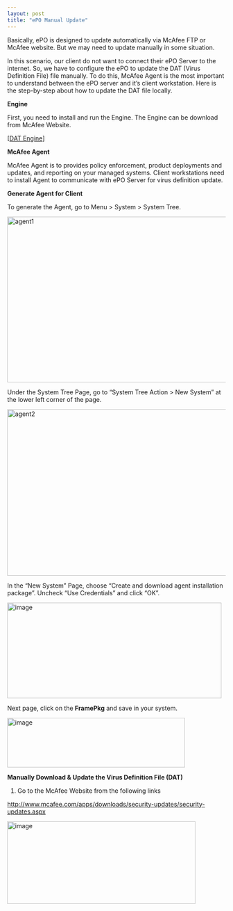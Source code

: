 ```yaml
---
layout: post
title: "ePO Manual Update"
---
```


Basically, ePO is designed to update automatically via McAfee FTP or McAfee website. But we may need to update manually in some situation.

In this scenario, our client do not want to connect their ePO Server to the internet. So, we have to configure the ePO to update the DAT (Virus Definition File) file manually. To do this, McAfee Agent is the most important to understand between the ePO server and it’s client workstation. Here is the step-by-step about how to update the DAT file locally.


**Engine**

First, you need to install and run the Engine. The Engine can be download from McAfee Website.

[<a href="http://www.mcafee.com/apps/downloads/security-updates/security-updates.aspx" target="_blank">DAT Engine</a>]

<b>McAfee Agent</b>

McAfee Agent is to provides policy enforcement, product deployments and updates, and reporting on your managed systems. Client workstations need to install Agent to communicate with ePO Server for virus definition update. <b></b>

<b>Generate Agent for Client</b>

To generate the Agent, go to Menu &gt; System &gt; System Tree.

<a href="http://mmsysnet.files.wordpress.com/2013/04/agent1.png"><img style="background-image: none; padding-left: 0; padding-right: 0; display: inline; padding-top: 0; border-width: 0;" title="agent1" src="http://mmsysnet.files.wordpress.com/2013/04/agent1_thumb.png" alt="agent1" width="609" height="381" border="0" /></a>

Under the System Tree Page, go to “System Tree Action &gt; New System” at the lower left corner of the page.

<a href="http://mmsysnet.files.wordpress.com/2013/04/agent2.png"><img style="background-image: none; padding-left: 0; padding-right: 0; display: inline; padding-top: 0; border-width: 0;" title="agent2" src="http://mmsysnet.files.wordpress.com/2013/04/agent2_thumb.png" alt="agent2" width="611" height="383" border="0" /></a>

In the “New System” Page, choose “Create and download agent installation package”. Uncheck “Use Credentials” and click “OK”.

<a href="http://mmsysnet.files.wordpress.com/2013/04/image2.png"><img style="background-image: none; padding-left: 0; padding-right: 0; display: inline; padding-top: 0; border-width: 0;" title="image" src="http://mmsysnet.files.wordpress.com/2013/04/image_thumb2.png" alt="image" width="494" height="220" border="0" /></a>

Next page, click on the <b>FramePkg</b> and save in your system.

<a href="http://mmsysnet.files.wordpress.com/2013/04/image3.png"><img style="background-image: none; padding-left: 0; padding-right: 0; display: inline; padding-top: 0; border-width: 0;" title="image" src="http://mmsysnet.files.wordpress.com/2013/04/image_thumb3.png" alt="image" width="410" height="114" border="0" /></a>

<b>Manually Download &amp; Update the Virus Definition File (DAT)</b>
<ol>
	<li>Go to the McAfee Website from the following links</li>
</ol>
<a href="http://www.mcafee.com/apps/downloads/security-updates/security-updates.aspx">http://www.mcafee.com/apps/downloads/security-updates/security-updates.aspx</a>

<a href="http://mmsysnet.files.wordpress.com/2013/04/image4.png"><img style="background-image: none; padding-left: 0; padding-right: 0; display: inline; padding-top: 0; border-width: 0;" title="image" src="http://mmsysnet.files.wordpress.com/2013/04/image_thumb4.png" alt="image" width="434" height="190" border="0" /></a>
<div id="__tbSetup"></div>

